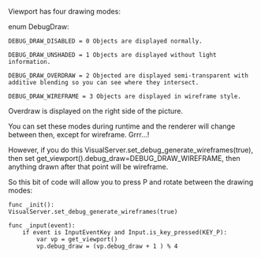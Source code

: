 Viewport has four drawing modes:

enum DebugDraw:

    DEBUG_DRAW_DISABLED = 0 Objects are displayed normally.

    DEBUG_DRAW_UNSHADED = 1 Objects are displayed without light information.

    DEBUG_DRAW_OVERDRAW = 2 Objected are displayed semi-transparent with additive blending so you can see where they intersect.

    DEBUG_DRAW_WIREFRAME = 3 Objects are displayed in wireframe style.

Overdraw is displayed on the right side of the picture.

You can set these modes during runtime and the renderer will change between then, except for wireframe. Grrr...!

However, if you do this VisualServer.set_debug_generate_wireframes(true), then set get_viewport().debug_draw=DEBUG_DRAW_WIREFRAME, then anything drawn after that point will be wireframe.

So this bit of code will allow you to press P and rotate between the drawing modes:

```gdscript
func _init():
VisualServer.set_debug_generate_wireframes(true)

func _input(event):
	if event is InputEventKey and Input.is_key_pressed(KEY_P):
		var vp = get_viewport()
		vp.debug_draw = (vp.debug_draw + 1 ) % 4
```
